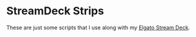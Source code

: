 # StreamDeck Strips

These are just some scripts that I use along with my [Elgato Stream Deck](https://amzn.to/2TPMYFx).  

